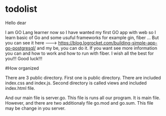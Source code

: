 # todolist

Hello dear 

I am GO Lang learner now so I have wanted my first GO app with web so I learn basic of Go and some usuful frameworks for example gin, fiber ... 
But you can see it here ---> https://blog.logrocket.com/building-simple-app-go-postgresql/ and my be, you can do it. If you want see more information you can and how to work and how to run with fiber. 
I wish all the best for you!!! Good luck!!!


#How organized

There are 3 public directory. First one is public directory. There are included index.css and index.js.
Second directory is called views and included index.html file. 

And our main file is server.go. This file is runs all our program. It is main file. 
However, and there are two additionaly file go.mod and go.sum. This file may be change in you server.
